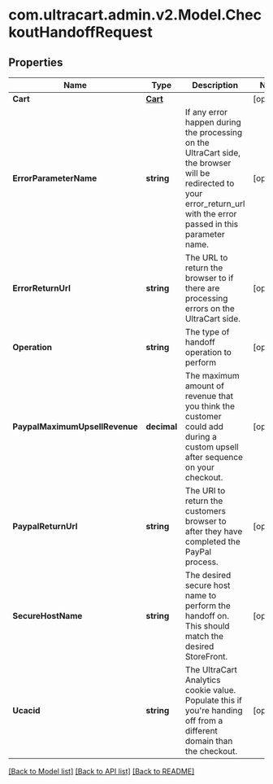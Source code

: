 
# com.ultracart.admin.v2.Model.CheckoutHandoffRequest

## Properties

Name | Type | Description | Notes
------------ | ------------- | ------------- | -------------
**Cart** | [**Cart**](Cart.md) |  | [optional] 
**ErrorParameterName** | **string** | If any error happen during the processing on the UltraCart side, the browser will be redirected to your error_return_url with the error passed in this parameter name. | [optional] 
**ErrorReturnUrl** | **string** | The URL to return the browser to if there are processing errors on the UltraCart side. | [optional] 
**Operation** | **string** | The type of handoff operation to perform | [optional] 
**PaypalMaximumUpsellRevenue** | **decimal** | The maximum amount of revenue that you think the customer could add during a custom upsell after sequence on your checkout. | [optional] 
**PaypalReturnUrl** | **string** | The URl to return the customers browser to after they have completed the PayPal process. | [optional] 
**SecureHostName** | **string** | The desired secure host name to perform the handoff on.  This should match the desired StoreFront. | [optional] 
**Ucacid** | **string** | The UltraCart Analytics cookie value.  Populate this if you&#39;re handing off from a different domain than the checkout. | [optional] 

[[Back to Model list]](../README.md#documentation-for-models)
[[Back to API list]](../README.md#documentation-for-api-endpoints)
[[Back to README]](../README.md)

